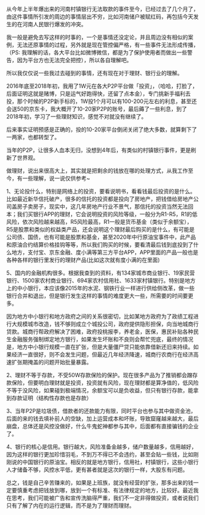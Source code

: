 从今年上半年爆出来的河南村镇银行无法取款的事件至今，已经过去了几个月了，由这件事情所引发的周边的事情层出不穷，比如河南储户被赋红码，再包括今天发生的在河南人民银行爆发的冲突。

我一般是避免去写这样的时事的，一个是事情还没定论，并且周边没有相似的案例，无法还原事情的过程，另外就是现在管控偏严格，有一些事件无法形成传播，（PS: 我理解的话，各大平台比如微博微信，都是为了保护使用者而做出一些警告，因为平台方也无法完全把控），所以各自理解吧。

所以我仅仅说一些我过去碰到的事情，还有现在对于理财、银行业的理解。

2016年底至2018年初，我用了1W元在各大P2P平台做「投资」，（哈哈，打脸了，后面证明这就是赌博，只是运气好跑得快，还留了点本金），专门挑新手福利去投，那个时候的P2P新手标的，1W投1个月可以有100-200元左右的利息，甚至还会送50的京东卡，我大概开了10-20家P2P的账号，最后薅了一些利息，到了2018年初，学习了一些理财知识，感觉不对就没有继续了。

后来事实证明预感是正确的，投的10-20家平台倒闭关闭了绝大多数，就算剩下了一两家，也都转型了。

当年的P2P，让很多人血本无归，没想到4年后，有类似的村镇银行事件，更是刷新了世界观。

做理财，说出来很高大上，其实就是把剩余的钱放在哪的处理方式，从我工作至今，有一些理解，说一说仅供参考~

1、无论投什么，特别是网络上的投资，要看说明书，看看钱最后投资的是什么。比如最近新华信托破产，很多的信托的投资都是投向了房地产，把钱借给房地产公司盖房子卖房子，现实中，这几年房地产行业不景气，那信托的投资当然无法回本；我们买银行APP的理财，它会说明投资的风险等级，一般分为R1-R5，R1的低风险，依次风险越来越高，R5风险最高，R1一般是货币基金（类似于余额宝），R5是股票和类似的权益类产品，还会说明这个理财最后购买的是什么，有可能是公司债、国债，也有可能是股票和基金，甚至2020年中行原油宝事件中，此产品和原油合约结算价格挂钩等等，所以我们购买的时候，要看清最后钱到底投到了什么地方，支付宝、京东金融、度小满等第三方平台APP，APP里面的产品一般也是各种各样的银行里发行的理财产品(比如这次就有度小满的在里面)

5、国内的金融机构很多。根据我查到的资料，有134家城市商业银行、19家民营银行、1500家农村商业银行、694家农村信用社、1633家村镇银行。特别是地方上的中小银行，本应该像2015年的水泥、钢铁行业一样进行供给侧改革，做一些银行合并和退出，但是银行发生这样的事情的难度更大一些，所需要的时间要更多。

因为地方中小银行和地方政府之间的关系很密切，比如某地方政府为了政绩工程进行大规模城市改造，钱不够则成立个城投公司，政府提供隐形担保，向当地城商行贷款。城商行帮政府解决了困难，政府投桃报李，养老金，医保，惠民补贴各种民生金融服务强制绑定地方银行，如果发生坏账和不良则会帮忙兜底，最终的情况是，地方中小银行规模一直在扩张，但是大量僵尸贷只能依靠借新还旧来持续。如果经济一直很好，则不会发生问题，但最近几年经济降速，城商行农商行在经济高速扩张期掩盖的问题开始批量暴露。

2、理财不等于存款，不受50W存款保险的保护。现在很多产品为了推销都会蹭存款保险，但要明白理财就是投资，投资就有风险，现在理财都是算净值的，低风险不等于没风险，如果碰到极端情况，余额宝可以是负收益，但只有银行存款，能拿到存款证明（结构性存款也是存款）

3、当年P2P是垃圾债，借款者的还款能力有限，同时平台也参与其中做资金池，后面的来的钱去填补前人的空缺，加上运营成本和坏账，导致窟窿越来越大，最后崩盘，总体还是风控没做好，什么牛鬼蛇神都参与其中，后面都有直接骗钱的企业了。

4、银行的核心是信用。银行越大，风险准备金越多，储户数量越多，信用越好，因为这样的银行更加珍惜羽毛，不到万不得已不会违约，甚至会贴一些钱，比如刚刚说的中国银行的原油宝。相反的就是地方银行，信用社，村镇银行，这些小银行人才储备不够，风控水平低，更有甚者就是这次的银行一样，大股东有问题。

总之，钱是自己辛苦赚来的，如果是上班族，就没有经营的扩张，那多出来的钱一定要慎重考虑把钱放到哪，放到一个有标准、有法律规定的地方，比较好。最近我在思考，我们可能被广告和宣传洗脑得严重，我们不一定非得做投资，或者说我们只有了解了内在的运行逻辑，而不是为了理财而理财。